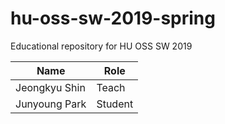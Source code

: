 # hu-oss-sw-2019-spring
Educational repository for HU OSS SW 2019

| Name | Role |
|------|------|
|Jeongkyu Shin | Teach |
|Junyoung Park | Student |
